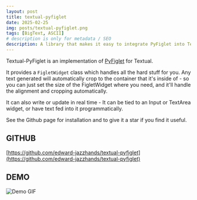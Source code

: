 ```yaml
---
layout: post
title: textual-pyfiglet
date: 2025-02-25
img: posts/textual-pyfiglet.png
tags: [BigText, ASCII]
# description is only for metadata / SEO
description: A library that makes it easy to integrate PyFiglet into Textual. It adds a 'FigletWidget' that handles all the hard stuff for you.
---
```


Textual-PyFiglet is an implementation of [PyFiglet](https://github.com/pwaller/pyfiglet) for Textual.

It provides a `FigletWidget` class which handles all the hard stuff for you. Any text generated will automatically crop to the container that it's inside of - so you can just set the size of the FigletWidget where you need, and it'll handle the alignment and cropping automatically.

It can also write or update in real time - It can be tied to an Input or TextArea widget, or have text fed into it programmatically.

See the Github page for installation and to give it a star if you find it useful.

## GITHUB

[https://github.com/edward-jazzhands/textual-pyfiglet](https://github.com/edward-jazzhands/textual-pyfiglet)

## DEMO

![Demo GIF](https://raw.githubusercontent.com/edward-jazzhands/textual-pyfiglet/refs/heads/main/demo.gif)
